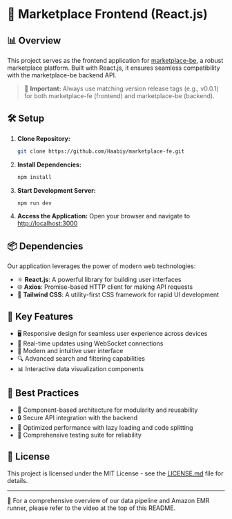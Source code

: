 # 🚀 Marketplace Frontend (React.js)

## 📊 Overview

This project serves as the frontend application for [marketplace-be](https://github.com/Haabiy/marketplace-be), a robust marketplace platform. Built with React.js, it ensures seamless compatibility with the marketplace-be backend API.

> 🔗 **Important:** Always use matching version release tags (e.g., v0.0.1) for both marketplace-fe (frontend) and marketplace-be (backend).

## 🛠 Setup

1. **Clone Repository:**
   ```bash
   git clone https://github.com/Haabiy/marketplace-fe.git
   ```

2. **Install Dependencies:**
   ```bash
   npm install
   ```

3. **Start Development Server:**
   ```bash
   npm run dev 
   ```

4. **Access the Application:**
   Open your browser and navigate to [http://localhost:3000](http://localhost:3000)

## 📦 Dependencies

Our application leverages the power of modern web technologies:

- ⚛️ **React.js**: A powerful library for building user interfaces
- 🌐 **Axios**: Promise-based HTTP client for making API requests
- 🎨 **Tailwind CSS**: A utility-first CSS framework for rapid UI development

## 🔑 Key Features

- 🖥 Responsive design for seamless user experience across devices
- 🔄 Real-time updates using WebSocket connections
- 🎨 Modern and intuitive user interface
- 🔍 Advanced search and filtering capabilities
- 📊 Interactive data visualization components

## 🌟 Best Practices

- 🧩 Component-based architecture for modularity and reusability
- 🔒 Secure API integration with the backend
- 🚀 Optimized performance with lazy loading and code splitting
- 🧪 Comprehensive testing suite for reliability

## 📜 License

This project is licensed under the MIT License - see the [LICENSE.md](LICENSE.md) file for details.

---

🎥 For a comprehensive overview of our data pipeline and Amazon EMR runner, please refer to the video at the top of this README.